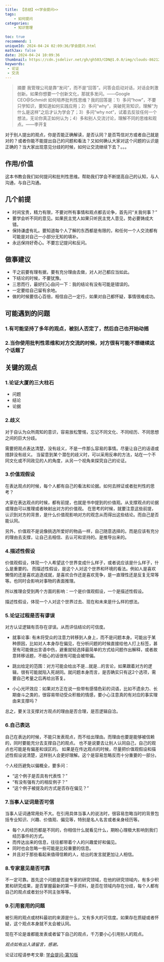 ```yaml
---
title: 【总结】<<学会提问>>
tags:
    - 如何提问
categories:
    - 知识管理
        
toc: true
recommend: 1
uniqueId: 2024-04-24 02:09:36/学会提问.html
mathJax: false
date: 2024-04-24 10:09:36
thumbnail: https://cdn.jsdelivr.net/gh/gh503/CDN@1.0.0/img/clouds-8621202.jpg
keywords:
 - 论证
 - 交流
---
```

> 摘要
我管理公司是靠“发问”，而不是“回答”。问答会启动对话，对话会刺激创新。如果你想要一个创新文化，那就多发问。——Google CEO@Schmidt
如何培养批判性思维？我的回答是：1）多问“how”，不要只学知识，要知道如何实践应用；2）多问“why”，突破死背知识，理解“为什么是这样”之后才认为学会了；3）多问“why not”，试着去反驳任何一个想法，无论你真正如何认为；4）多和别人交流讨论，理解不同的思维和观点。——李开复

对于别人提出的观点，你是否能正确解读，是否认同？是否笃信对方或者自己就是对的？或者你能不能提出自己的问题和看法？又如何确认大家对这个问题的认识是正确的？当大家出现意见分歧的时候，如何让交流继续下去？。。。
<!-- more -->
## 作用/价值
这本书教会我们如何提问和批判性思维。帮助我们学会不断提高自己的认知，与人沟通，与自己沟通。

## 几个前提
- 时间宝贵，精力有限，不要对所有事情和观点都去论争，首先问“关我何事？”
- 要学会听不同的意见。如果民主党人如果只听民主党人意见，势必要铸成大错。
- 保持谦虚有礼。要知道每个人了解的东西都是有限的，和任何一个人交流都有可能是对自己一小部分无知的填补。
- 永远保持好奇心。不要忘记提问和反问。

## 做事建议
- 干之前要有理有据，要有充分理由去做，对人对己都应当如此。
- 下结论的时候，不要犹豫。
- 三思而行，最好扪心自问一下：我的结论有没有可能是错误的。
- 一定要给自己留有余地。
- 做的时候要信心百倍，相信自己一定行，如果对自己都怀疑，事情很难成功。

## 可能遇到的问题
### 1.有可能坚持了多年的观点，被别人否定了，然后自己也开始动摇

### 2.当你使用批判性思维和对方交流的时候，对方很有可能不想继续这个话题了

## 关键的观点
### 1.论证大厦的三大柱石
- 问题
- 结论
- 论据

### 2.歧义
对于自认为众所周知的意识，容易放松警惕，忘记不同文化、不同经历、不同思想之间的巨大分歧。

需要把观点表达清楚，没有歧义，不是一件那么容易的事情。尽量让自己的话语或措辞没有歧义。
当留意到某个潜在的歧义时，可以采用反串的方法，站在一个不同文化或不同政见的人的角度，从另一个视角来探究自己的论证。

### 3.价值观假设
在表达观点的时候，每个人都有自己的看法和论据。如何去辨证或者批判性的思考？

大家在表达观点的时候，都有前提，也就是书中提到的价值观。从支撑观点的论据或理由可以推理或者映射出对方的价值观。
在思考的时候，就要注意这些前提，认识到对方的背景，是什么价值观影响对方的观念从而得出这些结论。而自己是否能认同。

另外，价值观不是说像挑选所爱好的物品一样，自己随意选择的。而是应该有充分的理由去支撑，让自己去相信、去认可和坚持的。是推导出来的。

### 4.描述性假设
价值观假设，体现一个人希望这个世界变成什么样子，或者说应该是什么样子，什么是重要的。
而描述性假设，是这个人对这个世界和环境的看法。例如人是喜欢懒惰的还是喜欢追逐成就，是喜欢合作还是喜欢竞争，是一直理性还是反复无常等等。也同时会影响对事物的表面推理。

所以推理会受到两个方面的影响：一个是价值观假设，一个是描述性假设。

描述性假设，体现一个人对这个世界过去、现在和未来是什么样的想法。

### 5.论证过程是否有谬误
对方认证逻辑有否存在谬误。从而评估结论的可信度。

- 就事论事:  有未将受众的注意力转移到人身上，而不是问题本身。可能出于某种原因，比如对人本身存在偏见，在分析问题的时候直接给他人打上标签，甚至有可能做出言语中伤，避重就轻选择最简单的方式给问题作出解释，或者故意转移话题，不细心的话很有可能会被带偏。

- 跳出给定的范围：对方可能会给出不是...就是...的言论，如果跟着对方的逻辑，很有可能就陷入死胡同。就问题本身而言，是否确实只有这2个选项，需要自己考量之后再给出答复。

- 小心光环效应：如果对方正在说一些带有感情色彩的词语，比如不遗余力、长期奋斗之类的，很容易带动受众积极的情感，要小心注意真的有对应的事实理由来支撑吗？

总之，要关注支撑对方观点的理由是否合理，是否逻辑自洽。

### 6.自己表达
自己在表达的时候，不能只发表观点，而不给出理由。而理由也要是能够被信赖的，同时要能充分去支撑自己的观点。
也不是说要去让别人认同自己，自己的观点也可能是有偏差和误区的。
如果是在传达观点的时候，尽量把价值观假设和描述性假设说清楚，这样别人会更好理解。这个是容易忽略反而十分重要的一部分。

个人经历避免以偏概全，要多问：
- “这个例子是否具有代表性？”
- “有没有强有力的相反例子？”
- “这个例子被提及的方式是否存在偏见？”

### 7.当事人证词是否可信
当事人证词通常用处不大。在引用具体当事人的说法时，很容易忽略当时的背景包括专业知识、兴趣、价值观、偏见等，特别是名人名言或者亲身经历等。
- 每个人的经历都是不同的，你相信什么就看见什么，期盼心理极大影响到我们经历事件的方式。
- 而传达出来的信息，往往都带着个人的兴趣爱好和偏见。
- 同时也会忽略一些可能是比较重要的信息。
- 并且对于那些看起来值得信赖的人，给出的发言就更加让人相信。

### 8.专家意见是否可靠
不一定可靠。首先这个问题是否是专家的研究领域，在他的研究领域内，有多少积累和研究成果，是否掌握最新的第一手资料，是否在领域内存在分歧，每个人都有自己的观点或者划分不同主张等等。

### 9.引用套用的问题
被引用的观点或材料最初的来源是什么，又有多大的可信度。如果存在质疑或者怀疑，这个观点本身就不太会被认同。

现在不论是谁都能发表或者留下自己的观点，千万要小心引用别人的观点。


*观点如有出入请留言，感谢。*

论证过程请参考文章:
[学会提问-第10版](https://www.amazon.co.jp/%E5%AD%A6%E4%BC%9A%E6%8F%90%E9%97%AE-%E5%8E%9F%E4%B9%A6%E7%AC%AC10%E7%89%88/dp/B00AH8Z384)
